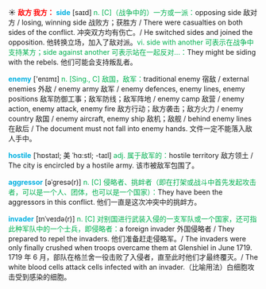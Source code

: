 ☀ <font color="red">**敌方 我方：**</font>
<font color="sky blue">**side**</font> [saɪd] 
<font color="#00b050">n. [C]（战争中的）一方或一派：</font>opposing side 敌对方 / losing, winning side 战败方；获胜方 / There were casualties on both sides of the conflict. 冲突双方均有伤亡。/ He switched sides and joined the opposition. 他转换立场，加入了敌对派。<font color="#00b050">vi. side with another 可表示在战争中支持某方；side against another 可表示站在一起反对…：</font>They might be siding with the rebels. 他们可能会支持叛乱者。

<font color="sky blue">**enemy**</font> ['enɪmɪ] 
<font color="#00b050">n. [Sing., C] 敌国，敌军：</font>traditional enemy 宿敌 / external enemies 外敌 / enemy army 敌军 / enemy defences, enemy lines, enemy positions 敌军防御工事；敌军防线；敌军阵地 / enemy camp 敌营 / enemy action, enemy attack, enemy fire 敌方行动；敌方袭击；敌方火力 / enemy country 敌国 / enemy aircraft, enemy ship 敌机；敌舰 / behind enemy lines 在敌后 / The document must not fall into enemy hands. 文件一定不能落入敌人手中。
                      
<font color="sky blue">**hostile**</font> [ˈhɒstaɪl; 美 ˈhɑ:stl; -taɪl]
<font color="#00b050">adj. 属于敌军的：</font>hostile territory 敌方领土 / The city is encircled by a hostile army. 该市被敌军包围了。

<font color="sky blue">**aggressor**</font> [əˈgresə(r)]
<font color="#00b050">n. [C] 侵略者、挑衅者（即在打架或战斗中首先发起攻击者，可以是一个人、团体，也可以是一个国家）：</font>They have been the aggressors in this conflict. 他们一直是这次冲突中的挑衅方。

<font color="sky blue">**invader**</font> [ɪnˈveɪdə(r)]
<font color="#00b050">n. [C] 对别国进行武装入侵的一支军队或一个国家，还可指此种军队中的一个士兵，即侵略者：</font>a foreign invader 外国侵略者 / They prepared to repel the invaders. 他们准备赶走侵略军。/ The invaders were only finally crushed when troops overcame them at Glenshiel in June 1719. 1719 年 6 月，部队在格兰舍一役击败了入侵者，直至此时他们才最终覆灭。/ The white blood cells attack cells infected with an invader.（比喻用法）白细胞攻击受到感染的细胞。


